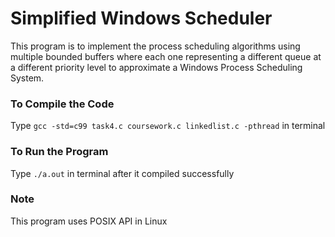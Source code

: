 # Simplified Windows Scheduler

This program is to implement the process scheduling algorithms using multiple bounded buffers where each one representing a different queue at a different priority level to approximate a Windows Process Scheduling System.

### To Compile the Code
Type ```gcc -std=c99 task4.c coursework.c linkedlist.c -pthread``` in terminal

### To Run the Program
Type ```./a.out``` in terminal after it compiled successfully

### Note
This program uses POSIX API in Linux

